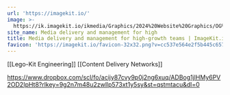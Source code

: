 ```yaml
---
url: 'https://imagekit.io/'
image: >-
  https://ik.imagekit.io/ikmedia/Graphics/2024%20Website%20Graphics/OG%20Images/OG%20Homepage%20blank.jpg?updatedAt=1714687781461&tr=w-1200:l-text,i-Manage,%20collaborate,%20and%20deliver%20perfect%20media%20assets%20at%20scale,co-FFFFFF,fs-40,lx-95,ly-250,w-450,tg-b,ia-left,ff-fonts@@Poppins-Regular.ttf,l-end,f-png,e-sharpen
site_name: Media delivery and management for high
title: Media delivery and management for high-growth teams | ImageKit.io
favicon: 'https://imagekit.io/favicon-32x32.png?v=cc537e564e2f5b445c657c3fbeee1576'
---
```

[[Lego-Kit Engineering]]
[[Content Delivery Networks]]


https://www.dropbox.com/scl/fo/acijy87cvy9p0j2ng6xuq/ADBog1jlHMy6PV2OD2IpHt8?rlkey=9g2n7m48u2zwllp573xt1y5sy&st=qstmtacu&dl=0

